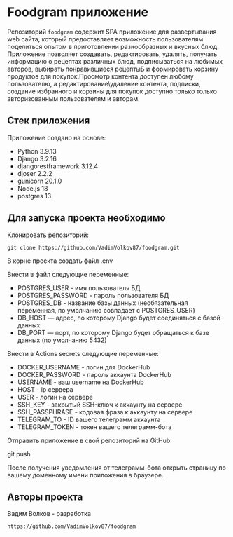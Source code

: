 # Foodgram приложение

Репозиторий `foodgram` содержит SPA приложение для развертывания web сайта, который предоставляет возможность пользователям поделиться опытом в приготовлении разнообразных и вкусных блюд. Приложение позволяет создавать, редактировать, удалять, получать информацию о рецептах различных блюд, подписываться на любимых авторов, выбирать понравившиеся рецептыБ и формировать корзину продуктов для покупок.Просмотр контента доступен любому пользователю, а редактирование\удаление контента, подписки, создание избранного и корзины для покупок доступно только только авторизованным пользователям и авторам.

## Стек приложения

Приложение создано на основе:

* Python 3.9.13
* Django 3.2.16
* djangorestframework 3.12.4
* djoser 2.2.2
* gunicorn 20.1.0
* Node.js 18
* postgres 13

## Для запуска проекта необходимо

Клонировать репозиторий:

```text
git clone https://github.com/VadimVolkov87/foodgram.git
```

В корне проекта создать файл .env

Внести в файл следующие переменные:

* POSTGRES_USER - имя пользователя БД
* POSTGRES_PASSWORD - пароль пользователя БД
* POSTGRES_DB - название базы данных (необязательная переменная, по умолчанию совпадает с POSTGRES_USER)
* DB_HOST — адрес, по которому Django будет соединяться с базой данных
* DB_PORT — порт, по которому Django будет обращаться к базе данных (по умолчанию 5432)

Внести в Actions secrets следующие переменные:

* DOCKER_USERNAME - логин для DockerHub
* DOCKER_PASSWORD - пароль аккаунта DockerHub
* USERNAME - ваш username на DockerHub
* HOST - ip сервера
* USER - логин на сервере
* SSH_KEY - закрытый SSH-ключ к аккаунту на сервере
* SSH_PASSPHRASE - кодовая фраза к аккаунту на сервере
* TELEGRAM_TO - ID вашего телеграмм аккаунта
* TELEGRAM_TOKEN - токен вашего телеграмм-бота

Отправить приложение в свой репозиторий на GitHub:

git push

После получения уведомления от телеграмм-бота открыть страницу по вашему доменному имени приложения в браузере.

## Авторы проекта

Вадим Волков - разработка

```text
https://github.com/VadimVolkov87/foodgram
```
